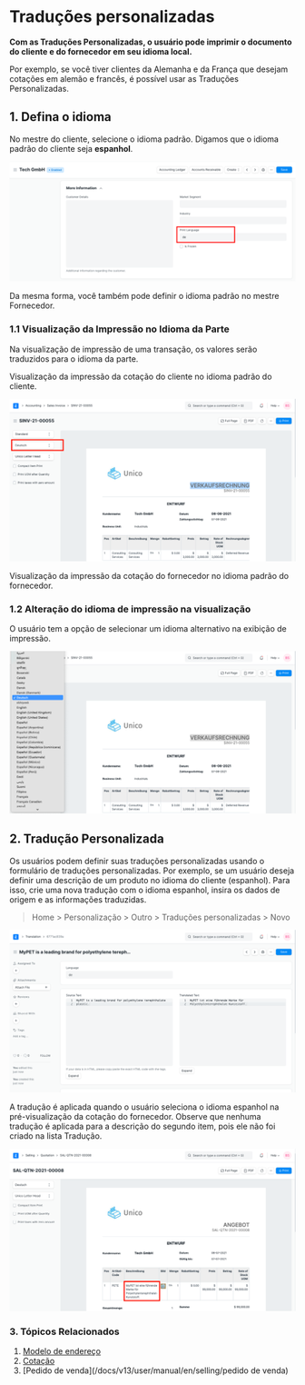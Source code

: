 # Traduções personalizadas


**Com as Traduções Personalizadas, o usuário pode imprimir o documento do cliente e do fornecedor em seu idioma local.**


Por exemplo, se você tiver clientes da Alemanha e da França que desejam cotações em alemão e francês, é possível usar as Traduções Personalizadas.


## 1. Defina o idioma


No mestre do cliente, selecione o idioma padrão. Digamos que o idioma padrão do cliente seja **espanhol**.


![Definir idioma do cliente](/files/set-customer-language.png)


Da mesma forma, você também pode definir o idioma padrão no mestre Fornecedor.


### 1.1 Visualização da Impressão no Idioma da Parte


Na visualização de impressão de uma transação, os valores serão traduzidos para o idioma da parte.


Visualização da impressão da cotação do cliente no idioma padrão do cliente.


![Fatura no idioma do cliente](/files/invoice-in-customer-language.png)


Visualização da impressão da cotação do fornecedor no idioma padrão do fornecedor.


### 1.2 Alteração do idioma de impressão na visualização


O usuário tem a opção de selecionar um idioma alternativo na exibição de impressão.


![Selecionar idioma na fatura](/files/select-language-in-invoice.png)


## 2. Tradução Personalizada


Os usuários podem definir suas traduções personalizadas usando o formulário de traduções personalizadas. Por exemplo, se um usuário deseja definir uma descrição de um produto no idioma do cliente (espanhol). Para isso, crie uma nova tradução com o idioma espanhol, insira os dados de origem e as informações traduzidas.



>
> Home > Personalização > Outro > Traduções personalizadas > Novo
>
>
>


![Tradução](/files/translation.png)


A tradução é aplicada quando o usuário seleciona o idioma espanhol na pré-visualização da cotação do fornecedor. Observe que nenhuma tradução é aplicada para a descrição do segundo item, pois ele não foi criado na lista Tradução.


![Tradução na transação](/files/translation-in-transaction.png)


### 3. Tópicos Relacionados


1. [Modelo de endereço](/docs/v13/user/manual/en/setting-up/print/address-template)
2. [Cotação](/docs/v13/user/manual/en/selling/quotation)
3. [Pedido de venda](/docs/v13/user/manual/en/selling/pedido de venda)